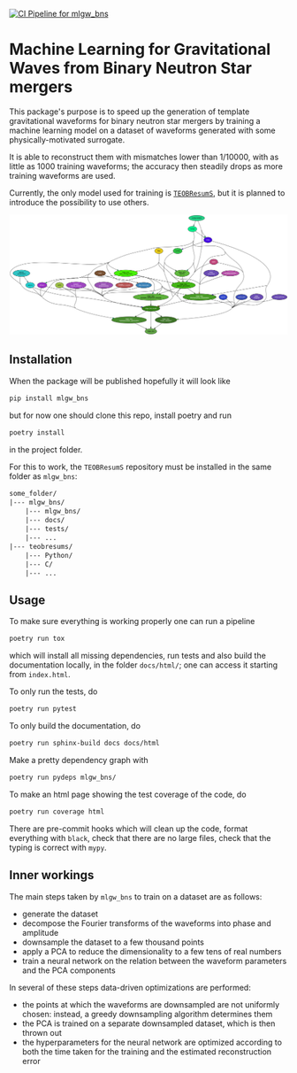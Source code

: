 [![CI Pipeline for mlgw_bns](https://github.com/jacopok/mlgw_bns/actions/workflows/ci.yaml/badge.svg)](https://github.com/jacopok/mlgw_bns/actions/workflows/ci.yaml)

# Machine Learning for Gravitational Waves from Binary Neutron Star mergers

This package's purpose is to speed up the generation of template gravitational waveforms for binary neutron star mergers by training a machine learning model on a dataset of waveforms generated with some physically-motivated surrogate.

It is able to reconstruct them with mismatches lower than 1/10000,
with as little as 1000 training waveforms; 
the accuracy then steadily drops as more training waveforms are used.

Currently, the only model used for training is [`TEOBResumS`](http://arxiv.org/abs/1806.01772),
but it is planned to introduce the possibility to use others.

![dependencygraph](mlgw_bns.svg)

## Installation

When the package will be published hopefully it will look like
```bash
pip install mlgw_bns
```
but for now one should clone this repo, install poetry and run 
```bash
poetry install
```
in the project folder.

For this to work, the `TEOBResumS` repository must be installed in the same folder 
as `mlgw_bns`:

```
some_folder/
|--- mlgw_bns/
    |--- mlgw_bns/
    |--- docs/
    |--- tests/
    |--- ...
|--- teobresums/
    |--- Python/
    |--- C/ 
    |--- ...
```

## Usage

To make sure everything is working properly one can run a pipeline
```bash
poetry run tox
```
which will install all missing dependencies, 
run tests and also build the documentation locally, in the folder `docs/html/`;
one can access it starting from `index.html`.

To only run the tests, do 
```bash
poetry run pytest
```

To only build the documentation, do
```bash
poetry run sphinx-build docs docs/html
```

Make a pretty dependency graph with 
```bash
poetry run pydeps mlgw_bns/
```

To make an html page showing the test coverage of the code, do
```bash
poetry run coverage html
```

There are pre-commit hooks which will clean up the code, 
format everything with `black`, check that there are no large files,
check that the typing is correct with `mypy`. 

## Inner workings

The main steps taken by `mlgw_bns` to train on a dataset are as follows:

- generate the dataset 
- decompose the Fourier transforms of the waveforms into phase and amplitude
- downsample the dataset to a few thousand points
- apply a PCA to reduce the dimensionality to a few tens of real numbers
- train a neural network on the relation
    between the waveform parameters and the PCA components

In several of these steps data-driven optimizations are performed:

- the points at which the waveforms are downsampled are not uniformly chosen:
    instead, a greedy downsampling algorithm determines them
- the PCA is trained on a separate downsampled dataset, which is then thrown out
- the hyperparameters for the neural network are optimized according to both
    the time taken for the training and the estimated reconstruction error

